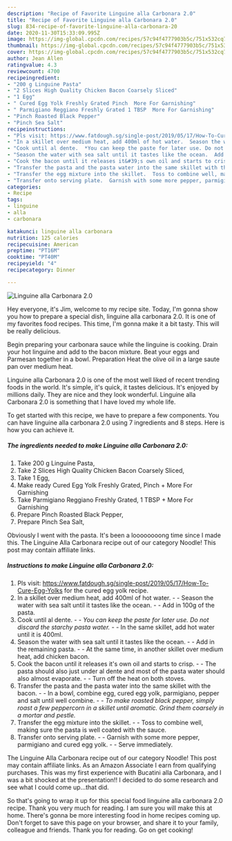 ```yaml
---
description: "Recipe of Favorite Linguine alla Carbonara 2.0"
title: "Recipe of Favorite Linguine alla Carbonara 2.0"
slug: 834-recipe-of-favorite-linguine-alla-carbonara-20
date: 2020-11-30T15:33:09.995Z
image: https://img-global.cpcdn.com/recipes/57c94f4777903b5c/751x532cq70/linguine-alla-carbonara-20-recipe-main-photo.jpg
thumbnail: https://img-global.cpcdn.com/recipes/57c94f4777903b5c/751x532cq70/linguine-alla-carbonara-20-recipe-main-photo.jpg
cover: https://img-global.cpcdn.com/recipes/57c94f4777903b5c/751x532cq70/linguine-alla-carbonara-20-recipe-main-photo.jpg
author: Jean Allen
ratingvalue: 4.3
reviewcount: 4700
recipeingredient:
- "200 g Linguine Pasta"
- "2 Slices High Quality Chicken Bacon Coarsely Sliced"
- "1 Egg"
- " Cured Egg Yolk Freshly Grated Pinch  More For Garnishing"
- " Parmigiano Reggiano Freshly Grated 1 TBSP  More For Garnishing"
- "Pinch Roasted Black Pepper"
- "Pinch Sea Salt"
recipeinstructions:
- "Pls visit: https://www.fatdough.sg/single-post/2019/05/17/How-To-Cure-Egg-Yolks for the cured egg yolk recipe."
- "In a skillet over medium heat, add 400ml of hot water.  Season the water with sea salt until it tastes like the ocean.  Add in 100g of the pasta."
- "Cook until al dente.  *You can keep the paste for later use. Do not discard the starchy pasta water.*  In the same skillet, add hot water until it is 400ml."
- "Season the water with sea salt until it tastes like the ocean.  Add in the remaining pasta.  At the same time, in another skillet over medium heat, add chicken bacon."
- "Cook the bacon until it releases it&#39;s own oil and starts to crisp.  The pasta should also just under al dente and most of the pasta water should also almost evaporate.  Turn off the heat on both stoves."
- "Transfer the pasta and the pasta water into the same skillet with the bacon.  In a bowl, combine egg, cured egg yolk, parmigiano, pepper and salt until well combine.  *To make roasted black pepper, simply roast a few peppercorn in a skillet until aromatic. Grind them coarsely in a mortar and pestle.*"
- "Transfer the egg mixture into the skillet.  Toss to combine well, making sure the pasta is well coated with the sauce."
- "Transfer onto serving plate.  Garnish with some more pepper, parmigiano and cured egg yolk.  Serve immediately."
categories:
- Recipe
tags:
- linguine
- alla
- carbonara

katakunci: linguine alla carbonara 
nutrition: 125 calories
recipecuisine: American
preptime: "PT16M"
cooktime: "PT40M"
recipeyield: "4"
recipecategory: Dinner

---
```



![Linguine alla Carbonara 2.0](https://img-global.cpcdn.com/recipes/57c94f4777903b5c/751x532cq70/linguine-alla-carbonara-20-recipe-main-photo.jpg)

Hey everyone, it's Jim, welcome to my recipe site. Today, I'm gonna show you how to prepare a special dish, linguine alla carbonara 2.0. It is one of my favorites food recipes. This time, I'm gonna make it a bit tasty. This will be really delicious.

Begin preparing your carbonara sauce while the linguine is cooking. Drain your hot linguine and add to the bacon mixture. Beat your eggs and Parmesan together in a bowl. Preparation Heat the olive oil in a large saute pan over medium heat.

Linguine alla Carbonara 2.0 is one of the most well liked of recent trending foods in the world. It's simple, it's quick, it tastes delicious. It's enjoyed by millions daily. They are nice and they look wonderful. Linguine alla Carbonara 2.0 is something that I have loved my whole life.


To get started with this recipe, we have to prepare a few components. You can have linguine alla carbonara 2.0 using 7 ingredients and 8 steps. Here is how you can achieve it.

<!--inarticleads1-->

##### The ingredients needed to make Linguine alla Carbonara 2.0:

1. Take 200 g Linguine Pasta,
1. Take 2 Slices High Quality Chicken Bacon Coarsely Sliced,
1. Take 1 Egg,
1. Make ready  Cured Egg Yolk Freshly Grated, Pinch + More For Garnishing
1. Take  Parmigiano Reggiano Freshly Grated, 1 TBSP + More For Garnishing
1. Prepare Pinch Roasted Black Pepper,
1. Prepare Pinch Sea Salt,


Obviously I went with the pasta. It&#39;s been a loooooooong time since I made this. The Linguine Alla Carbonara recipe out of our category Noodle! This post may contain affiliate links. 

<!--inarticleads2-->

##### Instructions to make Linguine alla Carbonara 2.0:

1. Pls visit: https://www.fatdough.sg/single-post/2019/05/17/How-To-Cure-Egg-Yolks for the cured egg yolk recipe.
1. In a skillet over medium heat, add 400ml of hot water. -  - Season the water with sea salt until it tastes like the ocean. -  - Add in 100g of the pasta.
1. Cook until al dente. -  - *You can keep the paste for later use. Do not discard the starchy pasta water.* -  - In the same skillet, add hot water until it is 400ml.
1. Season the water with sea salt until it tastes like the ocean. -  - Add in the remaining pasta. -  - At the same time, in another skillet over medium heat, add chicken bacon.
1. Cook the bacon until it releases it&#39;s own oil and starts to crisp. -  - The pasta should also just under al dente and most of the pasta water should also almost evaporate. -  - Turn off the heat on both stoves.
1. Transfer the pasta and the pasta water into the same skillet with the bacon. -  - In a bowl, combine egg, cured egg yolk, parmigiano, pepper and salt until well combine. -  - *To make roasted black pepper, simply roast a few peppercorn in a skillet until aromatic. Grind them coarsely in a mortar and pestle.*
1. Transfer the egg mixture into the skillet. -  - Toss to combine well, making sure the pasta is well coated with the sauce.
1. Transfer onto serving plate. -  - Garnish with some more pepper, parmigiano and cured egg yolk. -  - Serve immediately.


The Linguine Alla Carbonara recipe out of our category Noodle! This post may contain affiliate links. As an Amazon Associate I earn from qualifying purchases. This was my first experience with Bucatini alla Carbonara, and I was a bit shocked at the presentation!! I decided to do some research and see what I could come up…that did. 

So that's going to wrap it up for this special food linguine alla carbonara 2.0 recipe. Thank you very much for reading. I am sure you will make this at home. There's gonna be more interesting food in home recipes coming up. Don't forget to save this page on your browser, and share it to your family, colleague and friends. Thank you for reading. Go on get cooking!
